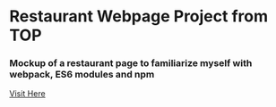 # Restaurant Webpage Project from TOP

### Mockup of a restaurant page to familiarize myself with webpack, ES6 modules and npm

[Visit Here](https://manuelgarciaf.github.io/restaurant-page/)